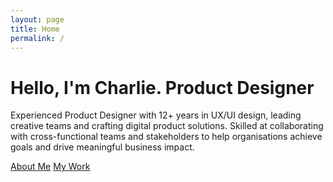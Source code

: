 ```yaml
---
layout: page
title: Home
permalink: /
---
```


# Hello, I'm Charlie. Product Designer

Experienced Product Designer with 12+ years in UX/UI design, leading creative teams and crafting digital product solutions. Skilled at collaborating with cross-functional teams and stakeholders to help organisations achieve goals and drive meaningful business impact.

<!-- Buttons -->
<div class="button-container">
  <a href="/about" class="button">About Me</a>
  <a href="/work" class="button">My Work</a>
</div>